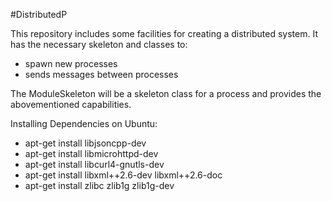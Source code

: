 #DistributedP

This repository includes some facilities for creating a distributed system.
It has the necessary skeleton and classes to:

* spawn new processes 
* sends messages between processes

The ModuleSkeleton will be a skeleton class for a process and provides the abovementioned capabilities.


Installing Dependencies on Ubuntu:

* apt-get install libjsoncpp-dev 
* apt-get install libmicrohttpd-dev 
* apt-get install libcurl4-gnutls-dev 
* apt-get install libxml++2.6-dev libxml++2.6-doc 
* apt-get install zlibc zlib1g zlib1g-dev 



